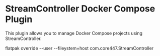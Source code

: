 # StreamController Docker Compose Plugin

This plugin allows you to manage Docker Compose projects using StreamController.


flatpak override --user --fileystem=host com.core447.StreamController